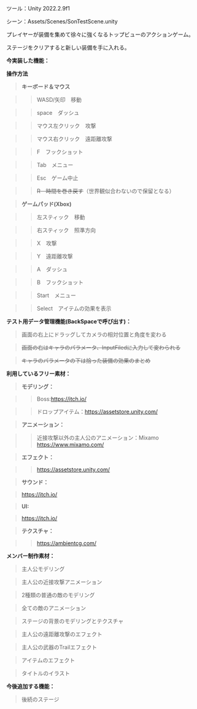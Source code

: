 ツール：Unity 2022.2.9f1

シーン：Assets/Scenes/SonTestScene.unity

プレイヤーが装備を集めて徐々に強くなるトップビューのアクションゲーム。

ステージをクリアすると新しい装備を手に入れる。

**今実装した機能：**

**操作方法**

>**キーボード＆マウス**

>>WASD/矢印　移動

>>space　ダッシュ

>>マウス左クリック　攻撃

>>マウス右クリック　遠距離攻撃

>>F　フックショット

>>Tab　メニュー

>>Esc　ゲーム中止

>>~~R　時間を巻き戻す~~（世界観似合わないので保留となる）

>**ゲームパッド(Xbox)**

>>左スティック　移動

>>右スティック　照準方向

>>X　攻撃

>>Y　遠距離攻撃

>>A　ダッシュ

>>B　フックショット

>>Start　メニュー

>>Select　アイテムの効果を表示

**テスト用データ管理機能(BackSpaceで呼び出す)：**

>画面の右上にドラッグしてカメラの相対位置と角度を変わる

>~~画面の右はキャラのパラメータ、InputFiledに入力して変わられる~~

>~~キャラのパラメータの下は拾った装備の効果のまとめ~~

**利用しているフリー素材：**

>**モデリング：**

>>Boss:https://itch.io/

>>ドロップアイテム：https://assetstore.unity.com/

>**アニメーション：**

>>近接攻撃以外の主人公のアニメーション：Mixamo　https://www.mixamo.com/

>**エフェクト：**

>>https://assetstore.unity.com/

>**サウンド：**

>https://itch.io/

>**UI:**

>https://itch.io/

>**テクスチャ：**

>>https://ambientcg.com/

**メンバー制作素材：**

>主人公モデリング

>主人公の近接攻撃アニメーション

>2種類の普通の敵のモデリング

>全ての敵のアニメーション

>ステージの背景のモデリングとテクスチャ

>主人公の遠距離攻撃のエフェクト

>主人公の武器のTrailエフェクト

>アイテムのエフェクト

>タイトルのイラスト

**今後追加する機能：**

>後続のステージ
